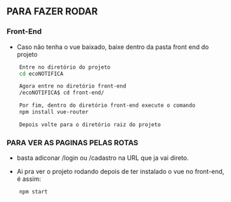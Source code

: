 ## PARA FAZER RODAR

### Front-End

- Caso não tenha o vue baixado, baixe dentro da pasta front end do projeto
```bash
    Entre no diretório do projeto
    cd ecoNOTIFICA

    Agora entre no diretório front-end
    /ecoNOTIFICA$ cd front-end/

    Por fim, dentro do diretório front-end execute o comando
    npm install vue-router

    Depois volte para o diretório raiz do projeto
```

### PARA VER AS PAGINAS PELAS ROTAS
- basta adiconar /login ou /cadastro na URL que ja vai direto.

- Ai pra ver o projeto rodando depois de ter instalado o vue no front-end, é assim:
```bash
    npm start
```
